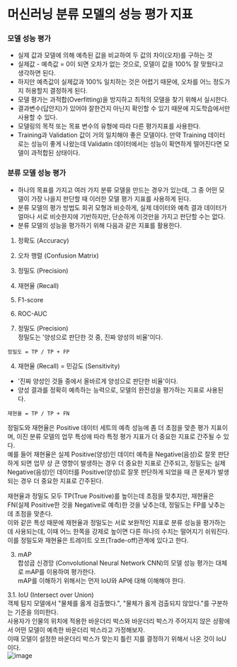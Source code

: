 # 머신러닝 분류 모델의 성능 평가 지표  


### 모델 성능 평가  
- 실제 값과 모델에 의해 예측된 값을 비교하여 두 값의 차이(오차)를 구하는 것
- 실제값 - 예측값 = 0이 되면 오차가 없는 것으로, 모델이 값을 100% 잘 맞웠다고 생각하면 된다.
- 하지만 예측값이 실제값과 100% 일치하는 것은 어렵기 때문에, 오차를 어느 정도가지 허용할지 결정하게 된다.  
- 모델 평가는 과적합(Overfitting)을 방지하고 최적의 모델을 찾기 위해서 실시한다.
- 결과변수(답안지)가 있어야 잘한건지 아닌지 확인할 수 있기 때문에 지도학습에서만 사용할 수 있다.
- 모델링의 목적 또는 목표 변수의 유형에 따라 다른 평가지표를 사용한다.
- Training과 Validation 값이 거의 일치해야 좋은 모델이다. 만약 Training 데이터로는 성능이 좋게 나왔는데 Validatin 데이터에서는 성능이 확연하게 떨어진다면 모델이 과적합된 상태이다.  

### 분류 모델 성능 평가  
- 하나의 목표를 가지고 여러 가지 분류 모델을 만드는 경우가 있는데, 그 중 어떤 모델이 가장 나을지 판단할 때 이러한 모델 평가 지표를 사용하게 된다.  
- 분류 모델의 평가 방법도 회귀 모형과 비슷하게, 실제 데이터와 예측 결과 데이터가 얼마나 서로 비슷한지에 기반하지만, 단순하게 이것만을 가지고 판단할 수는 없다.
- 분류 모델의 성능을 평가하기 위해 다음과 같은 지표를 활용한다.  
1. 정확도 (Accuracy)  
2. 오차 행렬 (Confusion Matrix)
3. 정밀도 (Precision)
4. 재현율 (Recall)
5. F1-score
6. ROC-AUC  

3. 정밀도 (Precision)  
정밀도는 '양성으로 판단한 것 중, 진짜 양성의 비율'이다.
```
정밀도 = TP / TP + FP   
```

4. 재현율 (Recall) = 민감도 (Sensitivity)  
- '진짜 양성인 것들 중에서 올바르게 양성으로 판단한 비율'이다.  
- 양성 결과를 정확히 예측하는 능력으로, 모델의 완전성을 평가하는 지표로 사용된다.  
```
재현율 = TP / TP + FN
```

정밀도와 재현율은 Positive 데이터 세트의 예측 성능에 좀 더 초점을 맞춘 평가 지표이며, 이진 분류 모델의 업무 특성에 따라 특정 평가 지표가 더 중요한 지표로 간주될 수 있다.  
예를 들어 재현율은 실제 Positive(양성)인 데이터 예측을 Negative(음성)로 잘못 판단하게 되면 업무 상 큰 영향이 발생하는 경우 더 중요한 지표로 간주되고, 정밀도는 실제  Negative(음성)인 데이터를 Positive(양성)로 잘못 판단하게 되었을 때 큰 문제가 발생되는 경우 더 중요한 지표로 간주된다.

재현율과 정밀도 모두 TP(True Positive)를 높이는데 초점을 맞추지만, 재현율은 FN(실제 Positive한 것을 Negative로 예측)한 것을 낮추는데, 정밀도는 FP를 낮추는데 초점을 맞춘다.  
이와 같은 특성 때문에 재현율과 정밀도는 서로 보완적인 지표로 분류 성능을 평가하는데 사용되는데, 이때 어느 한쪽을 강제로 높이면 다른 하나의 수치는 떨어지기 쉬워진다.  
이를 정밀도와 재현율은 트레이트 오프(Trade-off)관계에 있다고 한다.

3. mAP  
합성곱 신경망 (Convolutional Neural Network CNN)의 모델 성능 평가는 대체로 mAP를 이용하여 평가한다.  
mAP를 이해하기 위해서는 먼저 IoU와 AP에 대해 이해해야 한다.  

3.1. IoU (Intersect over Union)  
객체 탐지 모델에서 "물체를 옳게 검출했다.", "물체가 옳게 검출되지 않았다."를 구분하는 기준을 의미한다.  
사용자가 인물의 위치에 적용한 바운더리 박스와 바운더리 박스가 주어지지 않은 상황에서 어떤 모델이 예측한 바운더리 박스라고 가정해보자.  
이때 모델이 설정한 바운더리 박스가 맞는지 틀린 지를 결정하기 위해서 나온 것이 IoU이다.  
![image](https://user-images.githubusercontent.com/120306359/224624163-6fc94510-1c0f-429b-a7cf-2a18dd6b9803.png)
